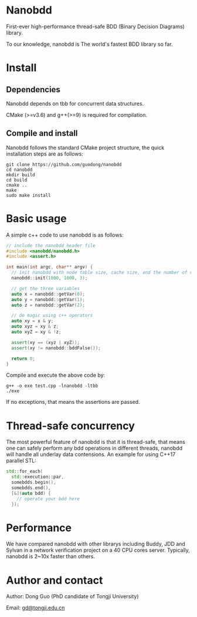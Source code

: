 # Nanobdd
First-ever high-performance thread-safe BDD (Binary Decision Diagrams) library.

To our knowledge, nanobdd is The world's fastest BDD library so far.

# Install
## Dependencies
Nanobdd depends on tbb for concurrent data structures. 

CMake (>=v3.6) and g++(>=9) is required for compilation.

## Compile and install
Nanobdd follows the standard CMake project structure, the quick installation steps are as follows:
```
git clone https://github.com/guodong/nanobdd
cd nanobdd
mkdir build
cd build
cmake ..
make
sudo make install
```

# Basic usage
A simple c++ code to use nanobdd is as follows:
```c++
// include the nanobdd header file
#include <nanobdd/nanobdd.h>
#include <assert.h>

int main(int argc, char** argv) {
  // init nanobdd with node table size, cache size, and the number of variables
  nanobdd::init(1000, 1000, 3);

  // get the three variables
  auto x = nanobdd::getVar(0);
  auto y = nanobdd::getVar(1);
  auto z = nanobdd::getVar(2);

  // do magic using c++ operators
  auto xy = x & y;
  auto xyz = xy & z;
  auto xyZ = xy & !z;

  assert(xy == (xyz | xyZ));
  assert(xy != nanobdd::bddFalse());

  return 0;
}
```

Compile and execute the above code by:
```
g++ -o exe test.cpp -lnanobdd -ltbb
./exe
```
If no exceptions, that means the assertions are passed.

# Thread-safe concurrency
The most powerful feature of nanobdd is that it is thread-safe, that means one can safely perform any bdd operations in different threads, nanobdd will handle all underlay data contensions.
An example for using C++17 parallel STL:
```c++
std::for_each(
  std::execution::par,
  somebdds.begin(),
  somebdds.end(),
  [&](auto bdd) {
    // operate your bdd here
  });
```

# Performance
We have compared nanobdd with other librarys including Buddy, JDD and Sylvan in a network verification project on a 40 CPU cores server. Typically, nanobdd is 2~10x faster than others.

# Author and contact
Author: Dong Guo (PhD candidate of Tongji University)

Email: gd@tongji.edu.cn